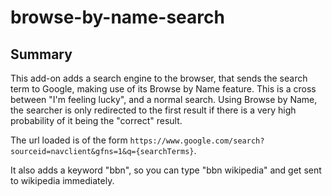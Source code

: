 # browse-by-name-search

## Summary

This add-on adds a search engine to the browser, that sends the search term to Google, making use of its Browse by Name feature. This is a cross between "I'm feeling lucky", and a normal search. Using Browse by Name, the searcher is only redirected to the first result if there is a very high probability of it being the "correct" result.

The url loaded is of the form `https://www.google.com/search?sourceid=navclient&gfns=1&q={searchTerms}`.

It also adds a keyword "bbn", so you can type "bbn wikipedia" and get sent to wikipedia immediately.

